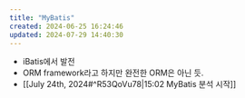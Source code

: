 ```yaml
---
title: "MyBatis"
created: 2024-06-25 16:24:46
updated: 2024-07-29 14:40:30
---
```

  * iBatis에서 발전
  * ORM framework라고 하지만 완전한 ORM은 아닌 듯.
  * [[July 24th, 2024#^R53QoVu78|15:02 MyBatis 분석 시작]]